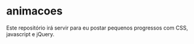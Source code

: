 # animacoes
Este repositório irá servir para eu postar pequenos progressos com CSS, javascript e jQuery.
